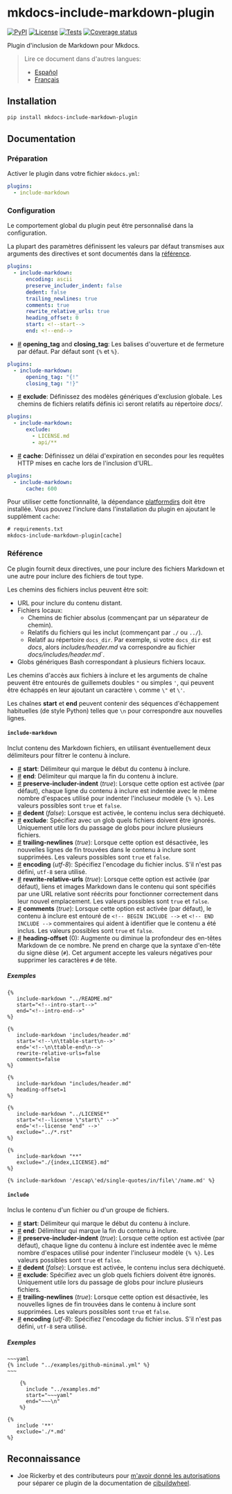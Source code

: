 # mkdocs-include-markdown-plugin

[![PyPI][pypi-version-badge-link]][pypi-link]
[![License][license-image]][license-link] [![Tests][tests-image]][tests-link]
[![Coverage status][coverage-image]][coverage-link]

Plugin d'inclusion de Markdown pour Mkdocs.

> Lire ce document dans d'autres langues:
>
> - [Español][es-readme-link]
> - [Français][fr-readme-link]

## Installation

```bash
pip install mkdocs-include-markdown-plugin
```

## Documentation

### Préparation

Activer le plugin dans votre fichier `mkdocs.yml`:

```yaml
plugins:
  - include-markdown
```

### Configuration

Le comportement global du plugin peut être personnalisé dans la configuration.

La plupart des paramètres définissent les valeurs par défaut transmises aux
arguments des directives et sont documentés dans la [référence](#référence).

```yaml
plugins:
  - include-markdown:
      encoding: ascii
      preserve_includer_indent: false
      dedent: false
      trailing_newlines: true
      comments: true
      rewrite_relative_urls: true
      heading_offset: 0
      start: <!--start-->
      end: <!--end-->
```

- <a name="config_tags" href="#config_tags">#</a> **opening_tag** and
**closing_tag**: Les balises d'ouverture et de fermeture par défaut. Par
défaut sont `{%` et `%}`.

```yaml
plugins:
  - include-markdown:
      opening_tag: "{!"
      closing_tag: "!}"
```

- <a name="config_exclude" href="#config_exclude">#</a> **exclude**: Définissez
des modèles génériques d'exclusion globale. Les chemins de fichiers relatifs
définis ici seront relatifs au répertoire *docs/*.

```yaml
plugins:
  - include-markdown:
      exclude:
        - LICENSE.md
        - api/**
```

- <a name="config_cache" href="#config_cache">#</a> **cache**: Définissez un
délai d'expiration en secondes pour les requêtes HTTP mises en cache lors de
l'inclusion d'URL.

```yaml
plugins:
  - include-markdown:
      cache: 600
```

Pour utiliser cette fonctionnalité, la dépendance [platformdirs] doit être
installée. Vous pouvez l'inclure dans l'installation du plugin en ajoutant le
supplément `cache`:

```txt
# requirements.txt
mkdocs-include-markdown-plugin[cache]
```

### Référence

Ce plugin fournit deux directives, une pour inclure des fichiers Markdown et une
autre pour inclure des fichiers de tout type.

Les chemins des fichiers inclus peuvent être soit:

- URL pour inclure du contenu distant.
- Fichiers locaux:
   - Chemins de fichier absolus (commençant par un séparateur de chemin).
   - Relatifs du fichiers qui les inclut (commençant par `./` ou `../`).
   - Relatif au répertoire `docs_dir`. Par exemple, si votre `docs_dir` est _docs_,
alors _includes/header.md_ va correspondre au fichier
_docs/includes/header.md_`.
- Globs génériques Bash correspondant à plusieurs fichiers locaux.

Les chemins d'accès aux fichiers à inclure et les arguments de chaîne peuvent
être entourés de guillemets doubles `"` ou simples `'`, qui peuvent être
échappés en leur ajoutant un caractère `\` comme `\"` et `\'`.

Les chaînes **start** et **end** peuvent contenir des séquences d'échappement
habituelles (de style Python) telles que `\n` pour correspondre aux nouvelles
lignes.

#### **`include-markdown`**

Inclut contenu des Markdown fichiers, en utilisant éventuellement deux
délimiteurs pour filtrer le contenu à inclure.

- <a name="include-markdown_start" href="#include-markdown_start">#</a>
**start**: Délimiteur qui marque le début du contenu à inclure.
- <a name="include-markdown_end" href="#include-markdown_end">#</a> **end**:
Délimiteur qui marque la fin du contenu à inclure.
- <a name="include-markdown_preserve-includer-indent"
href="#include-markdown_preserve-includer-indent">#</a>
**preserve-includer-indent** (*true*): Lorsque cette option est activée (par
défaut), chaque ligne du contenu à inclure est indentée avec le même nombre
d'espaces utilisé pour indenter l'incluseur modèle `{% %}`. Les valeurs
possibles sont `true` et `false`.
- <a name="include-markdown_dedent" href="#include-markdown_dedent">#</a>
**dedent** (*false*): Lorsque est activée, le contenu inclus sera déchiqueté.
- <a name="include-markdown_exclude" href="#include-markdown_exclude">#</a>
**exclude**: Spécifiez avec un glob quels fichiers doivent être ignorés.
Uniquement utile lors du passage de globs pour inclure plusieurs fichiers.
- <a name="include-markdown_trailing-newlines"
href="#include-markdown_trailing-newlines">#</a> **trailing-newlines**
(*true*): Lorsque cette option est désactivée, les nouvelles lignes de fin
trouvées dans le contenu à inclure sont supprimées. Les valeurs possibles sont
`true` et `false`.
- <a name="include-markdown_encoding" href="#include-markdown_encoding">#</a>
**encoding** (*utf-8*): Spécifiez l'encodage du fichier inclus. S'il n'est pas
défini, `utf-8` sera utilisé.
- <a name="include-markdown_rewrite-relative-urls"
href="#include-markdown_rewrite-relative-urls">#</a> **rewrite-relative-urls**
(*true*): Lorsque cette option est activée (par défaut), liens et images
Markdown dans le contenu qui sont spécifiés par une URL relative sont réécrits
pour fonctionner correctement dans leur nouvel emplacement. Les valeurs
possibles sont `true` et `false`.
- <a name="include-markdown_comments" href="#include-markdown_comments">#</a>
**comments** (*true*): Lorsque cette option est activée (par défaut), le
contenu à inclure est entouré de `<!-- BEGIN INCLUDE -->` et
`<!-- END INCLUDE -->` commentaires qui aident à identifier que le contenu a été
inclus. Les valeurs possibles sont `true` et `false`.
- <a name="include-markdown_heading-offset"
href="#include-markdown_heading-offset">#</a> **heading-offset** (0): Augmente
ou diminue la profondeur des en-têtes Markdown de ce nombre. Ne prend en charge
que la syntaxe d'en-tête du signe dièse (`#`). Cet argument accepte les valeurs
négatives pour supprimer les caractères `#` de tête.

##### Exemples

```jinja
{%
   include-markdown "../README.md"
   start="<!--intro-start-->"
   end="<!--intro-end-->"
%}
```

```jinja
{%
   include-markdown 'includes/header.md'
   start='<!--\n\ttable-start\n-->'
   end='<!--\n\ttable-end\n-->'
   rewrite-relative-urls=false
   comments=false
%}
```

```jinja
{%
   include-markdown "includes/header.md"
   heading-offset=1
%}
```

```jinja
{%
   include-markdown "../LICENSE*"
   start="<!--license \"start\" -->"
   end='<!--license "end" -->'
   exclude="../*.rst"
%}
```

```jinja
{%
   include-markdown "**"
   exclude="./{index,LICENSE}.md"
%}
```

```jinja
{% include-markdown '/escap\'ed/single-quotes/in/file\'/name.md' %}
```

#### **`include`**

Inclus le contenu d'un fichier ou d'un groupe de fichiers.

- <a name="include_start" href="#include_start">#</a> **start**: Délimiteur qui
marque le début du contenu à inclure.
- <a name="include_end" href="#include_end">#</a> **end**: Délimiteur qui marque
la fin du contenu à inclure.
- <a name="include_preserve-includer-indent"
href="#include_preserve-includer-indent">#</a> **preserve-includer-indent**
(*true*): Lorsque cette option est activée (par défaut), chaque ligne du contenu
à inclure est indentée avec le même nombre d'espaces utilisé pour indenter
l'incluseur modèle `{% %}`. Les valeurs possibles sont `true` et `false`.
- <a name="include_dedent" href="#include_dedent">#</a> **dedent** (*false*):
Lorsque est activée, le contenu inclus sera déchiqueté.
- <a name="include_exclude" href="#include_exclude">#</a> **exclude**: Spécifiez
avec un glob quels fichiers doivent être ignorés. Uniquement utile lors du
passage de globs pour inclure plusieurs fichiers.
- <a name="include_trailing-newlines" href="#include_trailing-newlines">#</a>
**trailing-newlines** (*true*): Lorsque cette option est désactivée, les
nouvelles lignes de fin trouvées dans le contenu à inclure sont supprimées. Les
valeurs possibles sont `true` et `false`.
- <a name="include_encoding" href="#include_encoding">#</a> **encoding**
(*utf-8*): Spécifiez l'encodage du fichier inclus. S'il n'est pas défini,
`utf-8` sera utilisé.

##### Exemples

```jinja
~~~yaml
{% include "../examples/github-minimal.yml" %}
~~~
```

```jinja
    {%
      include "../examples.md"
      start="~~~yaml"
      end="~~~\n"
    %}
```

```jinja
{%
   include '**'
   exclude='./*.md'
%}
```

## Reconnaissance

- Joe Rickerby et des contributeurs pour [m'avoir donné les
autorisations][cibuildwheel-470] pour séparer ce plugin de la documentation de
[cibuildwheel][cibuildwheel-repo-link].

[pypi-link]: https://pypi.org/project/mkdocs-include-markdown-plugin
[pypi-version-badge-link]: https://img.shields.io/pypi/v/mkdocs-include-markdown-plugin?logo=pypi&logoColor=white
[tests-image]: https://img.shields.io/github/actions/workflow/status/mondeja/mkdocs-include-markdown-plugin/ci.yml?logo=github&label=tests&branch=master
[tests-link]: https://github.com/mondeja/mkdocs-include-markdown-plugin/actions?query=workflow%3ACI
[coverage-image]: https://img.shields.io/codecov/c/github/mondeja/mkdocs-include-markdown-plugin?logo=codecov&logoColor=white
[coverage-link]: https://app.codecov.io/gh/mondeja/mkdocs-include-markdown-plugin
[license-image]: https://img.shields.io/pypi/l/mkdocs-include-markdown-plugin?color=light-green&logo=apache&logoColor=white
[license-link]: https://github.com/mondeja/mkdocs-include-markdown-plugin/blob/master/LICENSE
[platformdirs]: https://pypi.org/project/platformdirs/
[cibuildwheel-470]: https://github.com/pypa/cibuildwheel/issues/470
[cibuildwheel-repo-link]: https://github.com/pypa/cibuildwheel
[es-readme-link]: https://github.com/mondeja/mkdocs-include-markdown-plugin/blob/master/locale/es/README.md
[fr-readme-link]: https://github.com/mondeja/mkdocs-include-markdown-plugin/blob/master/locale/fr/README.md
[Bash wildcard globs]: https://facelessuser.github.io/wcmatch/glob/#syntax

